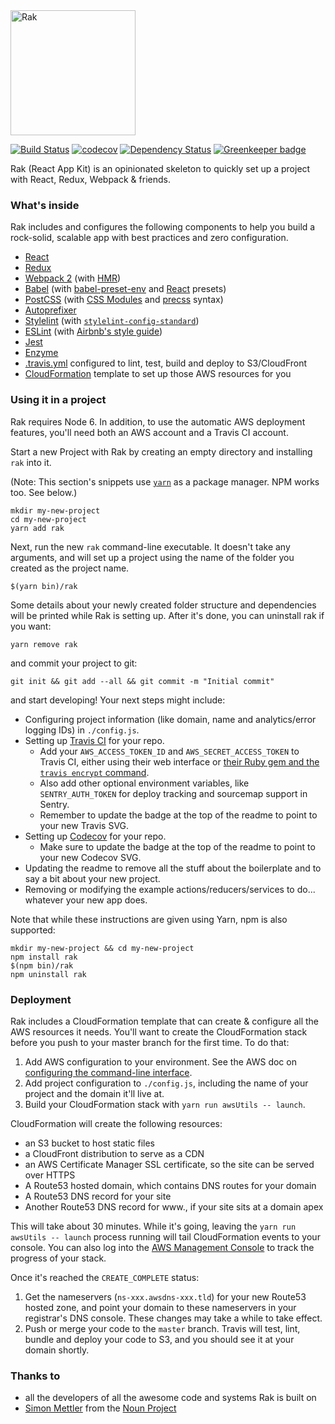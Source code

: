 <img src="https://rak.bjacobel.com/logo.svg" alt="Rak" width="200px">

[![Build Status](https://travis-ci.org/bjacobel/rak.svg?branch=master)](https://travis-ci.org/bjacobel/rak) [![codecov](https://codecov.io/gh/bjacobel/rak/branch/master/graph/badge.svg)](https://codecov.io/gh/bjacobel/rak) [![Dependency Status](https://gemnasium.com/badges/github.com/bjacobel/rak.svg)](https://gemnasium.com/github.com/bjacobel/rak) [![Greenkeeper badge](https://badges.greenkeeper.io/bjacobel/rak.svg)](https://greenkeeper.io/)

Rak (React App Kit) is an opinionated skeleton to quickly set up a project with React, Redux, Webpack & friends.

### What's inside

Rak includes and configures the following components to help you build a rock-solid, scalable app with best practices and zero configuration.

  - [React](https://facebook.github.io/react/)
  - [Redux](http://redux.js.org/)
  - [Webpack 2](https://webpack.github.io/) (with [HMR](https://webpack.github.io/docs/hot-module-replacement.html))
  - [Babel](https://babeljs.io/) (with [babel-preset-env](https://github.com/babel/babel-preset-env) and [React](http://babeljs.io/docs/plugins/preset-react/) presets)
  - [PostCSS](http://postcss.org/) (with [CSS Modules](https://github.com/css-modules/css-modules) and [precss](https://github.com/jonathantneal/precss) syntax)
  - [Autoprefixer](https://github.com/postcss/autoprefixer)
  - [Stylelint](http://stylelint.io/) (with [`stylelint-config-standard`](https://github.com/stylelint/stylelint-config-standard))
  - [ESLint](http://eslint.org/) (with [Airbnb's style guide](http://airbnb.io/javascript/))
  - [Jest](https://facebook.github.io/jest/)
  - [Enzyme](http://airbnb.io/enzyme/)
  - [.travis.yml](https://docs.travis-ci.com/user/customizing-the-build) configured to lint, test, build and deploy to S3/CloudFront
  - [CloudFormation](https://aws.amazon.com/cloudformation/) template to set up those AWS resources for you

### Using it in a project
Rak requires Node 6. In addition, to use the automatic AWS deployment features, you'll need both an AWS account and a Travis CI account.

Start a new Project with Rak by creating an empty directory and installing `rak` into it.

(Note: This section's snippets use [`yarn`](https://yarnpkg.com) as a package manager. NPM works too. See below.)

    mkdir my-new-project
    cd my-new-project
    yarn add rak

Next, run the new `rak` command-line executable. It doesn't take any arguments, and will set up a project using the name of the folder you created as the project name.

    $(yarn bin)/rak

Some details about your newly created folder structure and dependencies will be printed while Rak is setting up. After it's done, you can uninstall rak if you want:

    yarn remove rak

and commit your project to git:

    git init && git add --all && git commit -m "Initial commit"

and start developing! Your next steps might include:

- Configuring project information (like domain, name and analytics/error logging IDs) in `./config.js`.
- Setting up [Travis CI](https://travis-ci.org) for your repo.
  - Add your `AWS_ACCESS_TOKEN_ID` and `AWS_SECRET_ACCESS_TOKEN` to Travis CI, either using their web interface or [their Ruby gem and the `travis encrypt` command](https://docs.travis-ci.com/user/environment-variables/).
  - Also add other optional environment variables, like `SENTRY_AUTH_TOKEN` for deploy tracking and sourcemap support in Sentry.
  - Remember to update the badge at the top of the readme to point to your new Travis SVG.
- Setting up [Codecov](https://codecov.io) for your repo.
  - Make sure to update the badge at the top of the readme to point to your new Codecov SVG.
- Updating the readme to remove all the stuff about the boilerplate and to say a bit about your new project.
- Removing or modifying the example actions/reducers/services to do... whatever your new app does.

Note that while these instructions are given using Yarn, npm is also supported:

    mkdir my-new-project && cd my-new-project
    npm install rak
    $(npm bin)/rak
    npm uninstall rak

### Deployment
Rak includes a CloudFormation template that can create & configure all the AWS resources it needs. You'll want to create the CloudFormation stack before you push to your master branch for the first time. To do that:

1. Add AWS configuration to your environment. See the AWS doc on [configuring the command-line interface](http://docs.aws.amazon.com/cli/latest/userguide/cli-chap-getting-started.html).
2. Add project configuration to `./config.js`, including the name of your project and the domain it'll live at.
3. Build your CloudFormation stack with `yarn run awsUtils -- launch`.

CloudFormation will create the following resources:

- an S3 bucket to host static files
- a CloudFront distribution to serve as a CDN
- an AWS Certificate Manager SSL certificate, so the site can be served over HTTPS
- A Route53 hosted domain, which contains DNS routes for your domain
- A Route53 DNS record for your site
- Another Route53 DNS record for www.<yoursite>, if your site sits at a domain apex

This will take about 30 minutes. While it's going, leaving the `yarn run awsUtils -- launch` process running will tail CloudFormation events to your console. You can also log into the [AWS Management Console](https://console.aws.amazon.com/cloudformation/home#/stacks?filter=active) to track the progress of your stack.

Once it's reached the `CREATE_COMPLETE` status:

1. Get the nameservers (`ns-xxx.awsdns-xxx.tld`) for your new Route53 hosted zone, and point your domain to these nameservers in your registrar's DNS console. These changes may take a while to take effect.
2. Push or merge your code to the `master` branch. Travis will test, lint, bundle and deploy your code to S3, and you should see it at your domain shortly.

### Thanks to
- all the developers of all the awesome code and systems Rak is built on
- [Simon Mettler](https://thenounproject.com/search/?q=rocket&i=113198) from the [Noun Project](https://thenounproject.com/search/?q=rocket&i=113198)
